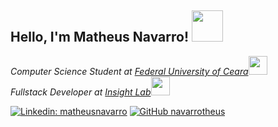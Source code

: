 <h2> Hello, I'm Matheus Navarro! <img src="https://media.giphy.com/media/bcKmIWkUMCjVm/source.gif" width="50"></h2>
<p><em>Computer Science Student at <a href="https://cc.ufc.br/">Federal University of Ceara</a><img src="https://media.giphy.com/media/U3PPYWIvtXFQrhphSL/source.gif" width="30"></br>Fullstack Developer at <a href="https://insightlab.ufc.br">Insight Lab</a><img src="https://media.giphy.com/media/WUlplcMpOCEmTGBtBW/giphy.gif" width="30"> 
</em></p>

<!-- [![Twitter: navarrotheus](https://img.shields.io/twitter/follow/navarrotheus?style=social)](https://twitter.com/navarrotheus) -->
[![Linkedin: matheusnavarro](https://img.shields.io/badge/-matheusnavarro-blue?style=flat-square&logo=Linkedin&logoColor=white&link=https://www.linkedin.com/in/matheusnavarro/)](https://www.linkedin.com/in/matheusnavarro)
[![GitHub navarrotheus](https://img.shields.io/github/followers/navarrotheus?label=follow&style=social)](https://github.com/navarrotheus)
